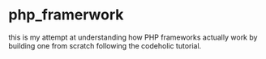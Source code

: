 # php_framerwork
this is my attempt at understanding how PHP frameworks actually work by building one from scratch following the codeholic tutorial.
